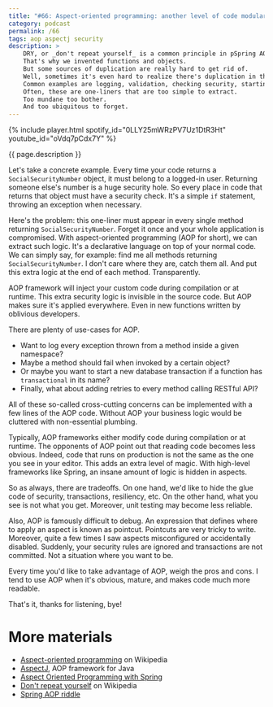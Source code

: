 ```yaml
---
title: "#66: Aspect-oriented programming: another level of code modularization"
category: podcast
permalink: /66
tags: aop aspectj security
description: >
    DRY, or _don't repeat yourself_ is a common principle in pSpring AOP riddlerogramming.
    That's why we invented functions and objects.
    But some sources of duplication are really hard to get rid of.
    Well, sometimes it's even hard to realize there's duplication in the first place!
    Common examples are logging, validation, checking security, starting a transaction.
    Often, these are one-liners that are too simple to extract.
    Too mundane too bother.
    And too ubiquitous to forget.
---
```


{% include player.html spotify_id="0LLY25mWRzPV7Uz1DtR3Ht" youtube_id="oVdq7pCdx7Y" %}

{{ page.description }}

Let's take a concrete example.
Every time your code returns a `SocialSecurityNumber` object, it must belong to a logged-in user.
Returning someone else's number is a huge security hole.
So every place in code that returns that object must have a security check.
It's a simple `if` statement, throwing an exception when necessary.

Here's the problem: this one-liner must appear in every single method returning `SocialSecurityNumber`.
Forget it once and your whole application is compromised.
With aspect-oriented programming (AOP for short), we can extract such logic.
It's a declarative language on top of your normal code.
We can simply say, for example: find me all methods returning `SocialSecurityNumber`.
I don't care where they are, catch them all.
And put this extra logic at the end of each method.
Transparently.

AOP framework will inject your custom code during compilation or at runtime.
This extra security logic is invisible in the source code.
But AOP makes sure it's applied everywhere.
Even in new functions written by oblivious developers.

There are plenty of use-cases for AOP.

* Want to log every exception thrown from a method inside a given namespace?
* Maybe a method should fail when invoked by a certain object?
* Or maybe you want to start a new database transaction if a function has `transactional` in its name?
* Finally, what about adding retries to every method calling RESTful API?

All of these so-called cross-cutting concerns can be implemented with a few lines of the AOP code.
Without AOP your business logic would be cluttered with non-essential plumbing.

Typically, AOP frameworks either modify code during compilation or at runtime.
The opponents of AOP point out that reading code becomes less obvious.
Indeed, code that runs on production is not the same as the one you see in your editor.
This adds an extra level of magic.
With high-level frameworks like Spring, an insane amount of logic is hidden in aspects.

So as always, there are tradeoffs.
On one hand, we'd like to hide the glue code of security, transactions, resiliency, etc.
On the other hand, what you see is not what you get.
Moreover, unit testing may become less reliable.

Also, AOP is famously difficult to debug.
An expression that defines where to apply an aspect is known as pointcut.
Pointcuts are very tricky to write.
Moreover, quite a few times I saw aspects misconfigured or accidentally disabled.
Suddenly, your security rules are ignored and transactions are not committed.
Not a situation where you want to be.

Every time you'd like to take advantage of AOP, weigh the pros and cons.
I tend to use AOP when it's obvious, mature, and makes code much more readable.

That's it, thanks for listening, bye!

# More materials

* [Aspect-oriented programming](https://en.wikipedia.org/wiki/Aspect-oriented_programming) on Wikipedia
* [AspectJ](https://www.eclipse.org/aspectj/), AOP framework for Java
* [Aspect Oriented Programming with Spring](https://docs.spring.io/spring-framework/docs/5.3.x/reference/html/core.html#aop)
* [Don't repeat yourself](https://en.wikipedia.org/wiki/Don%27t_repeat_yourself) on Wikipedia
* [Spring AOP riddle](https://nurkiewicz.com/2009/08/spring-aop-riddle.html)
